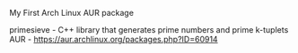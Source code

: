 My First Arch Linux AUR package

primesieve - C++ library that generates prime numbers and prime k-tuplets
AUR - https://aur.archlinux.org/packages.php?ID=60914
